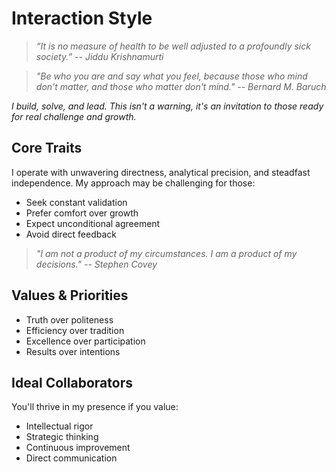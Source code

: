 # Interaction Style

> *“It is no measure of health to be well adjusted to a profoundly sick society.” -- Jiddu Krishnamurti*

> *"Be who you are and say what you feel, because those who mind don't matter, and those who matter don't mind." -- Bernard M. Baruch*

*I build, solve, and lead. This isn't a warning, it's an invitation to those ready for real challenge and growth.*

## Core Traits

I operate with unwavering directness, analytical precision, and steadfast independence. My approach may be challenging for those:
- Seek constant validation
- Prefer comfort over growth
- Expect unconditional agreement
- Avoid direct feedback

> *"I am not a product of my circumstances. I am a product of my decisions." -- Stephen Covey*

## Values & Priorities

- Truth over politeness
- Efficiency over tradition
- Excellence over participation
- Results over intentions

## Ideal Collaborators

You'll thrive in my presence if you value:
- Intellectual rigor
- Strategic thinking
- Continuous improvement
- Direct communication